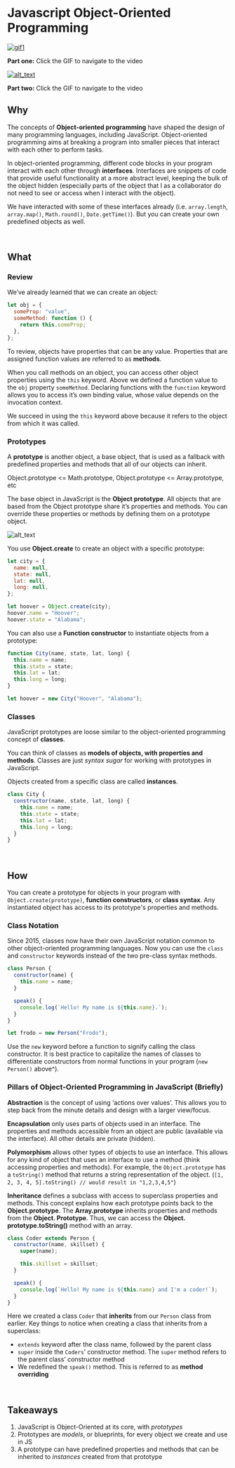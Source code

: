 # Javascript Object-Oriented Programming

[![gif1](/assets/images/lectures/javascript/OOP-Lecture-Part-1-high.gif)](https://vimeo.com/546095995)

**Part one:** Click the GIF to navigate to the video

[![alt_text](/assets/images/lectures/javascript/JS-OOP-Part-2-high.gif)](https://vimeo.com/514480648)

**Part two:** Click the GIF to navigate to the video

## Why

The concepts of **Object-oriented programming** have shaped the design of many programming languages, including JavaScript. Object-oriented programming aims at breaking a program into smaller pieces that interact with each other to perform tasks.

In object-oriented programming, different code blocks in your program interact with each other through **interfaces**. Interfaces are snippets of code that provide useful functionality at a more abstract level, keeping the bulk of the object hidden (especially parts of the object that I as a collaborator do not need to see or access when I interact with the object).

We have interacted with some of these interfaces already (i.e. `array.length`, `array.map()`, `Math.round()`, `Date.getTime()`). But you can create your own predefined objects as well.

<br>

## What

### Review

We’ve already learned that we can create an object:

```js
let obj = {
  someProp: "value",
  someMethod: function () {
    return this.someProp;
  },
};
```

To review, objects have properties that can be any value. Properties that are assigned function values are referred to as **methods**.

When you call methods on an object, you can access other object properties using the `this` keyword. Above we defined a function value to the `obj` property `someMethod`. Declaring functions with the `function` keyword allows you to access it’s own binding value, whose value depends on the invocation context.

We succeed in using the `this` keyword above because it refers to the object from which it was called.

### Prototypes

A **prototype** is another object, a base object, that is used as a fallback with predefined properties and methods that all of our objects can inherit.

Object.prototype &lt;= Math.prototype, Object.prototype &lt;= Array.prototype, etc

The base object in JavaScript is the **Object prototype**. All objects that are based from the Object prototype share it’s properties and methods. You can override these properties or methods by defining them on a prototype object.

![alt_text](/assets/images/lectures/javascript/prototype-chain.png)

You use **Object.create** to create an object with a specific prototype:

```js
let city = {
  name: null,
  state: null,
  lat: null,
  long: null,
};

let hoover = Object.create(city);
hoover.name = "Hoover";
hoover.state = "Alabama";
```

You can also use a **Function constructor** to instantiate objects from a prototype:

```js
function City(name, state, lat, long) {
  this.name = name;
  this.state = state;
  this.lat = lat;
  this.long = long;
}

let hoover = new City("Hoover", "Alabama");
```

### Classes

JavaScript prototypes are loose similar to the object-oriented programming concept of **classes**.

You can think of classes as **models of objects, with properties and methods**. Classes are just _syntax sugar_ for working with prototypes in JavaScript.

Objects created from a specific class are called **instances**.

```js
class City {
  constructor(name, state, lat, long) {
    this.name = name;
    this.state = state;
    this.lat = lat;
    this.long = long;
  }
}
```

<br>

## How

You can create a prototype for objects in your program with `Object.create(prototype)`, **function constructors**, or **class syntax**. Any instantiated object has access to its prototype's properties and methods.

### Class Notation

Since 2015, classes now have their own JavaScript notation common to other object-oriented programming languages. Now you can use the `class` and `constructor` keywords instead of the two pre-class syntax methods.

```js
class Person {
  constructor(name) {
    this.name = name;
  }

  speak() {
    console.log(`Hello! My name is ${this.name}.`);
  }
}

let frodo = new Person("Frodo");
```

Use the `new` keyword before a function to signify calling the class constructor. It is best practice to capitalize the names of classes to differentiate constructors from normal functions in your program (`new Person()` above^).

### Pillars of Object-Oriented Programming in JavaScript (Briefly)

**Abstraction** is the concept of using ‘actions over values’. This allows you to step back from the minute details and design with a larger view/focus.

**Encapsulation** only uses parts of objects used in an interface. The properties and methods accessible from an object are public (available via the interface). All other details are private (hidden).

**Polymorphism** allows other types of objects to use an interface. This allows for any kind of object that uses an interface to use a method (think accessing properties and methods). For example, the `Object.prototype` has a `toString()` method that returns a string representation of the object. (`[1, 2, 3, 4, 5].toString() // would result in "1,2,3,4,5"`)

**Inheritance** defines a subclass with access to superclass properties and methods. This concept explains how each prototype points back to the **Object.prototype**. The **Array.prototype** inherits properties and methods from the **Object. Prototype**. Thus, we can access the **Object. prototype.toString()** method with an array.

```js
class Coder extends Person {
  constructor(name, skillset) {
    super(name);

    this.skillset = skillset;
  }

  speak() {
    console.log(`Hello! My name is ${this.name} and I'm a coder!`);
  }
}
```

Here we created a class `Coder` that **inherits** from our `Person` class from earlier. Key things to notice when creating a class that inherits from a superclass:

- `extends` keyword after the class name, followed by the parent class
- `super` inside the `Coders`’ constructor method. The `super` method refers to the parent class’ constructor method
- We redefined the `speak()` method. This is referred to as **method overriding**

<br>

## Takeaways

1. JavaScript is Object-Oriented at its core, with _prototypes_
2. Prototypes are _models_, or blueprints, for every object we create and use in JS
3. A prototype can have predefined properties and methods that can be inherited to _instances_ created from that prototype

<br>
